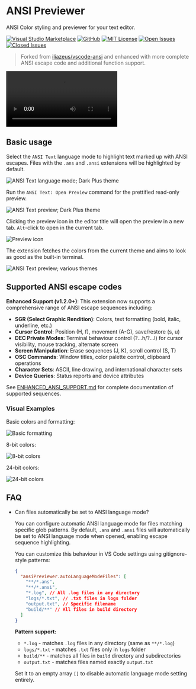 # ANSI Previewer

ANSI Color styling and previewer for your text editor.

[![Visual Studio Marketplace](https://flat.badgen.net/vs-marketplace/i/HNRobert.vscode-ansi?icon=visualstudio)](https://marketplace.visualstudio.com/items?itemName=HNRobert.vscode-ansi)
[![GitHub](https://flat.badgen.net/github/release/HNRobert/vscode-ansi?icon=github)](https://github.com/HNRobert/vscode-ansi)
[![MIT License](https://flat.badgen.net/badge/license/MIT/blue)](LICENSE)
[![Open Issues](https://flat.badgen.net/github/open-issues/HNRobert/vscode-ansi?icon=github)](https://github.com/HNRobert/vscode-ansi/issues)
[![Closed Issues](https://flat.badgen.net/github/closed-issues/HNRobert/vscode-ansi?icon=github)](https://github.com/HNRobert/vscode-ansi/issues?q=is%3Aissue+is%3Aclosed)

> Forked from [iliazeus/vscode-ansi](https://github.com/iliazeus/vscode-ansi) and enhanced with more complete ANSI escape code and additional function support.

![Settings-Demo](images/settings-demo.mov)

## Basic usage

Select the `ANSI Text` language mode to highlight text marked up with ANSI escapes. Files with the `.ans` and `.ansi` extensions will be highlighted by default.

![ANSI Text language mode; Dark Plus theme](images/screenshot-editor-darkPlus.png)

Run the `ANSI Text: Open Preview` command for the prettified read-only preview.

![ANSI Text preview; Dark Plus theme](images/screenshot-preview-darkPlus.png)

Clicking the preview icon in the editor title will open the preview in a new tab. `Alt`-click to open in the current tab.

![Preview icon](images/screenshot-editorTitleButton-darkPlus.png)

The extension fetches the colors from the current theme and aims to look as good as the built-in terminal.

![ANSI Text preview; various themes](images/screenshot-themes.gif)

## Supported ANSI escape codes

**Enhanced Support (v1.2.0+)**: This extension now supports a comprehensive range of ANSI escape sequences including:

- **SGR (Select Graphic Rendition)**: Colors, text formatting (bold, italic, underline, etc.)
- **Cursor Control**: Position (H, f), movement (A-G), save/restore (s, u)
- **DEC Private Modes**: Terminal behaviour control (?...h/?...l) for cursor visibility, mouse tracking, alternate screen
- **Screen Manipulation**: Erase sequences (J, K), scroll control (S, T)
- **OSC Commands**: Window titles, color palette control, clipboard operations
- **Character Sets**: ASCII, line drawing, and international character sets
- **Device Queries**: Status reports and device attributes

See [ENHANCED_ANSI_SUPPORT.md](ENHANCED_ANSI_SUPPORT.md) for complete documentation of supported sequences.

### Visual Examples

Basic colors and formatting:

![Basic formatting](images/screenshot-basic-darkPlus.png)

8-bit colors:

![8-bit colors](images/screenshot-8bitColor-darkPlus.png)

24-bit colors:

![24-bit colors](images/screenshot-24bitColor-darkPlus.png)

## FAQ

- Can files automatically be set to ANSI language mode?

  You can configure automatic ANSI language mode for files matching specific glob patterns. By default, `.ans` and `.ansi` files will automatically be set to ANSI language mode when opened, enabling escape sequence highlighting.

  You can customize this behaviour in VS Code settings using gitignore-style patterns:

  ```json
  {
    "ansiPreviewer.autoLanguageModeFiles": [
      "**/*.ans",
      "**/*.ansi",
      "*.log", // All .log files in any directory
      "logs/*.txt", // .txt files in logs folder
      "output.txt", // Specific filename
      "build/**" // All files in build directory
    ]
  }
  ```

  **Pattern support:**

  - `*.log` - matches `.log` files in any directory (same as `**/*.log`)
  - `logs/*.txt` - matches `.txt` files only in `logs` folder
  - `build/**` - matches all files in `build` directory and subdirectories
  - `output.txt` - matches files named exactly `output.txt`

  Set it to an empty array `[]` to disable automatic language mode setting entirely.
